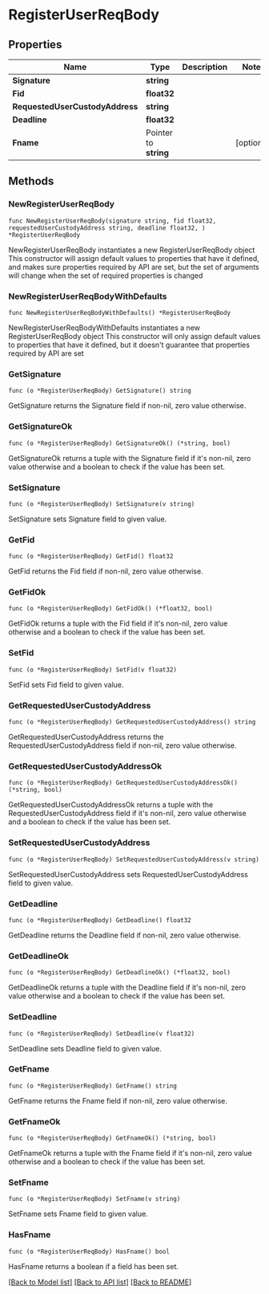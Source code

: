 # RegisterUserReqBody

## Properties

Name | Type | Description | Notes
------------ | ------------- | ------------- | -------------
**Signature** | **string** |  | 
**Fid** | **float32** |  | 
**RequestedUserCustodyAddress** | **string** |  | 
**Deadline** | **float32** |  | 
**Fname** | Pointer to **string** |  | [optional] 

## Methods

### NewRegisterUserReqBody

`func NewRegisterUserReqBody(signature string, fid float32, requestedUserCustodyAddress string, deadline float32, ) *RegisterUserReqBody`

NewRegisterUserReqBody instantiates a new RegisterUserReqBody object
This constructor will assign default values to properties that have it defined,
and makes sure properties required by API are set, but the set of arguments
will change when the set of required properties is changed

### NewRegisterUserReqBodyWithDefaults

`func NewRegisterUserReqBodyWithDefaults() *RegisterUserReqBody`

NewRegisterUserReqBodyWithDefaults instantiates a new RegisterUserReqBody object
This constructor will only assign default values to properties that have it defined,
but it doesn't guarantee that properties required by API are set

### GetSignature

`func (o *RegisterUserReqBody) GetSignature() string`

GetSignature returns the Signature field if non-nil, zero value otherwise.

### GetSignatureOk

`func (o *RegisterUserReqBody) GetSignatureOk() (*string, bool)`

GetSignatureOk returns a tuple with the Signature field if it's non-nil, zero value otherwise
and a boolean to check if the value has been set.

### SetSignature

`func (o *RegisterUserReqBody) SetSignature(v string)`

SetSignature sets Signature field to given value.


### GetFid

`func (o *RegisterUserReqBody) GetFid() float32`

GetFid returns the Fid field if non-nil, zero value otherwise.

### GetFidOk

`func (o *RegisterUserReqBody) GetFidOk() (*float32, bool)`

GetFidOk returns a tuple with the Fid field if it's non-nil, zero value otherwise
and a boolean to check if the value has been set.

### SetFid

`func (o *RegisterUserReqBody) SetFid(v float32)`

SetFid sets Fid field to given value.


### GetRequestedUserCustodyAddress

`func (o *RegisterUserReqBody) GetRequestedUserCustodyAddress() string`

GetRequestedUserCustodyAddress returns the RequestedUserCustodyAddress field if non-nil, zero value otherwise.

### GetRequestedUserCustodyAddressOk

`func (o *RegisterUserReqBody) GetRequestedUserCustodyAddressOk() (*string, bool)`

GetRequestedUserCustodyAddressOk returns a tuple with the RequestedUserCustodyAddress field if it's non-nil, zero value otherwise
and a boolean to check if the value has been set.

### SetRequestedUserCustodyAddress

`func (o *RegisterUserReqBody) SetRequestedUserCustodyAddress(v string)`

SetRequestedUserCustodyAddress sets RequestedUserCustodyAddress field to given value.


### GetDeadline

`func (o *RegisterUserReqBody) GetDeadline() float32`

GetDeadline returns the Deadline field if non-nil, zero value otherwise.

### GetDeadlineOk

`func (o *RegisterUserReqBody) GetDeadlineOk() (*float32, bool)`

GetDeadlineOk returns a tuple with the Deadline field if it's non-nil, zero value otherwise
and a boolean to check if the value has been set.

### SetDeadline

`func (o *RegisterUserReqBody) SetDeadline(v float32)`

SetDeadline sets Deadline field to given value.


### GetFname

`func (o *RegisterUserReqBody) GetFname() string`

GetFname returns the Fname field if non-nil, zero value otherwise.

### GetFnameOk

`func (o *RegisterUserReqBody) GetFnameOk() (*string, bool)`

GetFnameOk returns a tuple with the Fname field if it's non-nil, zero value otherwise
and a boolean to check if the value has been set.

### SetFname

`func (o *RegisterUserReqBody) SetFname(v string)`

SetFname sets Fname field to given value.

### HasFname

`func (o *RegisterUserReqBody) HasFname() bool`

HasFname returns a boolean if a field has been set.


[[Back to Model list]](../README.md#documentation-for-models) [[Back to API list]](../README.md#documentation-for-api-endpoints) [[Back to README]](../README.md)


